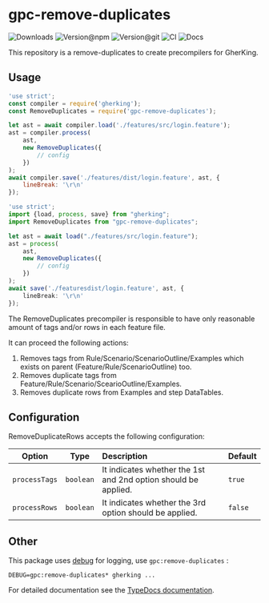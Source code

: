 # gpc-remove-duplicates

![Downloads](https://img.shields.io/npm/dw/gpc-remove-duplicates?style=flat-square) ![Version@npm](https://img.shields.io/npm/v/gpc-remove-duplicates?label=version%40npm&style=flat-square) ![Version@git](https://img.shields.io/github/package-json/v/gherking/gpc-remove-duplicates/master?label=version%40git&style=flat-square) ![CI](https://img.shields.io/github/workflow/status/gherking/gpc-remove-duplicates/CI/master?label=ci&style=flat-square) ![Docs](https://img.shields.io/github/workflow/status/gherking/gpc-remove-duplicates/Docs/master?label=docs&style=flat-square)

This repository is a remove-duplicates to create precompilers for GherKing.

## Usage

```javascript
'use strict';
const compiler = require('gherking');
const RemoveDuplicates = require('gpc-remove-duplicates');

let ast = await compiler.load('./features/src/login.feature');
ast = compiler.process(
    ast,
    new RemoveDuplicates({
        // config
    })
);
await compiler.save('./features/dist/login.feature', ast, {
    lineBreak: '\r\n'
});
```

```typescript
'use strict';
import {load, process, save} from "gherking";
import RemoveDuplicates from "gpc-remove-duplicates";

let ast = await load("./features/src/login.feature");
ast = process(
    ast,
    new RemoveDuplicates({
        // config
    })
);
await save('./featuresdist/login.feature', ast, {
    lineBreak: '\r\n'
});
```

The RemoveDuplicates precompiler is responsible to have only reasonable amount of tags and/or rows in each feature file.

It can proceed the following actions:
1. Removes tags from Rule/Scenario/ScenarioOutline/Examples which exists on parent (Feature/Rule/ScenarioOutline) too.
1. Removes duplicate tags from Feature/Rule/Scenario/ScearioOutline/Examples.
1. Removes duplicate rows from Examples and step DataTables.

## Configuration

RemoveDuplicateRows accepts the following configuration:

| Option | Type | Description | Default |
|:------:|:----:|:------------|:--------|
| `processTags` | `boolean` | It indicates whether the 1st and 2nd option should be applied. | `true` |
| `processRows` | `boolean` | It indicates whether the 3rd option should be applied. | `false` |

## Other

This package uses [debug](https://www.npmjs.com/package/debug) for logging, use `gpc:remove-duplicates` :

```shell
DEBUG=gpc:remove-duplicates* gherking ...
```

For detailed documentation see the [TypeDocs documentation](https://gherking.github.io/gpc-remove-duplicates/).
